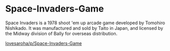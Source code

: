 # Space-Invaders-Game
Space Invaders is a 1978 shoot 'em up arcade game developed by Tomohiro Nishikado. It was manufactured and sold by Taito in Japan, and licensed by the Midway division of Bally for overseas distribution.

 [lovesaroha/p/Space-Invaders-Game](https://lovesaroha.com/p/Space-Invaders-Game)
